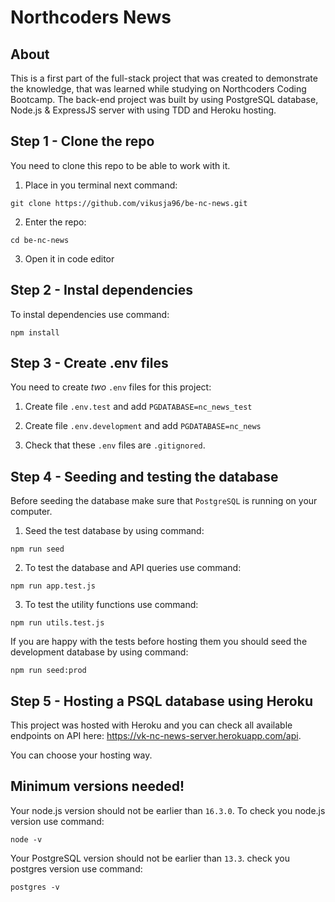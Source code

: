 # Northcoders News 

## About
This is a first part of the full-stack project that was created to demonstrate the knowledge, that was learned while studying on Northcoders Coding Bootcamp. The back-end project was built by using PostgreSQL database, Node.js & ExpressJS server with using TDD and Heroku hosting.  

## Step 1 - Clone the repo 
You need to clone this repo to be able to work with it. 
 1. Place in you terminal next command:
 ```
 git clone https://github.com/vikusja96/be-nc-news.git
 ``` 
 2. Enter the repo:
 ```
 cd be-nc-news
 ```
 
 3. Open it in code editor


## Step 2 - Instal dependencies
To instal dependencies use command:
```
npm install
```

## Step 3 - Create .env files
You need to create _two_ `.env` files for this project:
 1. Create file `.env.test` and add `PGDATABASE=nc_news_test`
 
 2. Create file `.env.development` and add `PGDATABASE=nc_news`
 
 3. Check that these `.env` files are `.gitignored`.


## Step 4 - Seeding and testing the database
Before seeding the database make sure that `PostgreSQL` is running on your computer.

1. Seed the test database by using command:
```
npm run seed
```
2. To test the database and API queries use command:
```
npm run app.test.js
```
3. To test the utility functions use command:
```
npm run utils.test.js
```

If you are happy with the tests before hosting them you should seed the development database by using command:
```
npm run seed:prod
```

## Step 5 - Hosting a PSQL database using Heroku
This project was hosted with Heroku and you can check all available endpoints on API here: https://vk-nc-news-server.herokuapp.com/api.

You can choose your hosting way. 

## Minimum versions needed!
Your node.js version should not be earlier than `16.3.0`. To check you node.js version use command:
```
node -v
```
Your PostgreSQL version should not  be earlier than `13.3`. check you postgres version use command:
```
postgres -v
```